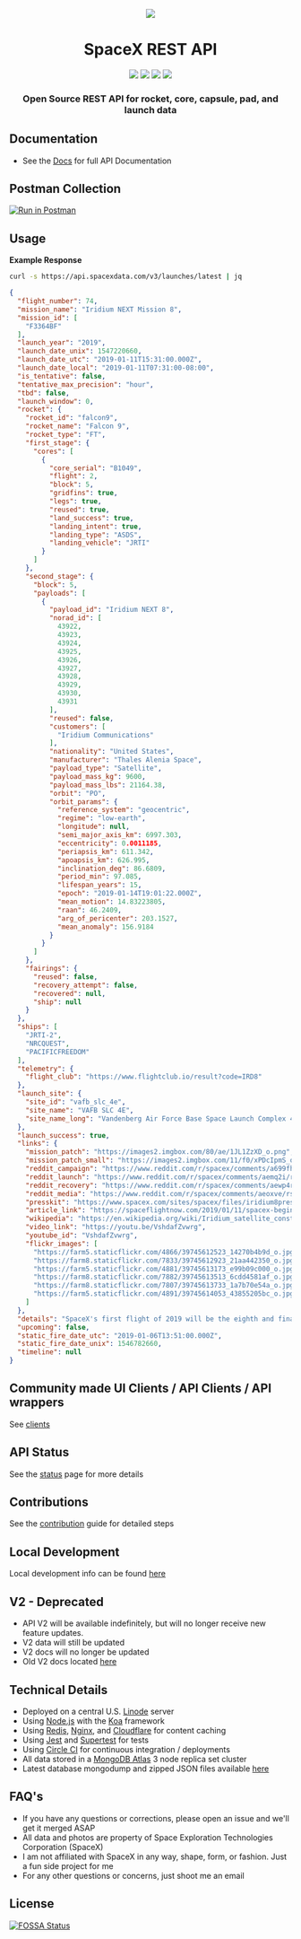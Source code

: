 <p align="center"><img src="https://farm5.staticflickr.com/4891/39745614053_43855205bc_o.jpg"></p>

<h1 align="center">SpaceX REST API</h1>

<p align="center">
<a href="https://circleci.com/gh/r-spacex/SpaceX-API"><img src="https://img.shields.io/circleci/project/github/r-spacex/SpaceX-API.svg?style=flat-square"></a>
<a href="https://hub.docker.com/r/jakewmeyer/spacex-api/"><img src="https://img.shields.io/docker/build/jakewmeyer/spacex-api.svg?longCache=true&style=flat-square"></a>
<a href="https://github.com/r-spacex/SpaceX-API/releases"><img src="https://img.shields.io/github/release/r-spacex/SpaceX-API.svg?longCache=true&style=flat-square"></a>
<a href="https://en.wikipedia.org/wiki/Representational_state_transfer"><img src="https://img.shields.io/badge/interface-REST-brightgreen.svg?longCache=true&style=flat-square"></a>
</p>

<h3 align="center">Open Source REST API for rocket, core, capsule, pad, and launch data</h3>

## Documentation
* See the [Docs](https://documenter.getpostman.com/view/2025350/RWaEzAiG) for full API Documentation

## Postman Collection
[![Run in Postman](https://run.pstmn.io/button.svg)](https://app.getpostman.com/run-collection/3aeac01a548a87943749)

## Usage

**Example Response**

```bash
curl -s https://api.spacexdata.com/v3/launches/latest | jq
```

```json
{
  "flight_number": 74,
  "mission_name": "Iridium NEXT Mission 8",
  "mission_id": [
    "F3364BF"
  ],
  "launch_year": "2019",
  "launch_date_unix": 1547220660,
  "launch_date_utc": "2019-01-11T15:31:00.000Z",
  "launch_date_local": "2019-01-11T07:31:00-08:00",
  "is_tentative": false,
  "tentative_max_precision": "hour",
  "tbd": false,
  "launch_window": 0,
  "rocket": {
    "rocket_id": "falcon9",
    "rocket_name": "Falcon 9",
    "rocket_type": "FT",
    "first_stage": {
      "cores": [
        {
          "core_serial": "B1049",
          "flight": 2,
          "block": 5,
          "gridfins": true,
          "legs": true,
          "reused": true,
          "land_success": true,
          "landing_intent": true,
          "landing_type": "ASDS",
          "landing_vehicle": "JRTI"
        }
      ]
    },
    "second_stage": {
      "block": 5,
      "payloads": [
        {
          "payload_id": "Iridium NEXT 8",
          "norad_id": [
            43922,
            43923,
            43924,
            43925,
            43926,
            43927,
            43928,
            43929,
            43930,
            43931
          ],
          "reused": false,
          "customers": [
            "Iridium Communications"
          ],
          "nationality": "United States",
          "manufacturer": "Thales Alenia Space",
          "payload_type": "Satellite",
          "payload_mass_kg": 9600,
          "payload_mass_lbs": 21164.38,
          "orbit": "PO",
          "orbit_params": {
            "reference_system": "geocentric",
            "regime": "low-earth",
            "longitude": null,
            "semi_major_axis_km": 6997.303,
            "eccentricity": 0.0011185,
            "periapsis_km": 611.342,
            "apoapsis_km": 626.995,
            "inclination_deg": 86.6809,
            "period_min": 97.085,
            "lifespan_years": 15,
            "epoch": "2019-01-14T19:01:22.000Z",
            "mean_motion": 14.83223805,
            "raan": 46.2409,
            "arg_of_pericenter": 203.1527,
            "mean_anomaly": 156.9184
          }
        }
      ]
    },
    "fairings": {
      "reused": false,
      "recovery_attempt": false,
      "recovered": null,
      "ship": null
    }
  },
  "ships": [
    "JRTI-2",
    "NRCQUEST",
    "PACIFICFREEDOM"
  ],
  "telemetry": {
    "flight_club": "https://www.flightclub.io/result?code=IRD8"
  },
  "launch_site": {
    "site_id": "vafb_slc_4e",
    "site_name": "VAFB SLC 4E",
    "site_name_long": "Vandenberg Air Force Base Space Launch Complex 4E"
  },
  "launch_success": true,
  "links": {
    "mission_patch": "https://images2.imgbox.com/80/ae/1JL1ZzXD_o.png",
    "mission_patch_small": "https://images2.imgbox.com/11/f0/xPDcIpmS_o.png",
    "reddit_campaign": "https://www.reddit.com/r/spacex/comments/a699fh/iridium_next_constellation_mission_8_launch/",
    "reddit_launch": "https://www.reddit.com/r/spacex/comments/aemq2i/rspacex_iridium_next_8_official_launch_discussion/",
    "reddit_recovery": "https://www.reddit.com/r/spacex/comments/aewp4r/iridium_8_recovery_thread/",
    "reddit_media": "https://www.reddit.com/r/spacex/comments/aeoxve/rspacex_iridium_next_8_media_thread_videos_images/",
    "presskit": "https://www.spacex.com/sites/spacex/files/iridium8presskit.pdf",
    "article_link": "https://spaceflightnow.com/2019/01/11/spacex-begins-2019-with-eighth-and-final-for-upgraded-iridium-network/",
    "wikipedia": "https://en.wikipedia.org/wiki/Iridium_satellite_constellation#Next-generation_constellation",
    "video_link": "https://youtu.be/VshdafZvwrg",
    "youtube_id": "VshdafZvwrg",
    "flickr_images": [
      "https://farm5.staticflickr.com/4866/39745612523_14270b4b9d_o.jpg",
      "https://farm8.staticflickr.com/7833/39745612923_21aa442350_o.jpg",
      "https://farm5.staticflickr.com/4881/39745613173_e99b09c000_o.jpg",
      "https://farm8.staticflickr.com/7882/39745613513_6cdd4581af_o.jpg",
      "https://farm8.staticflickr.com/7807/39745613733_1a7b70e54a_o.jpg",
      "https://farm5.staticflickr.com/4891/39745614053_43855205bc_o.jpg"
    ]
  },
  "details": "SpaceX's first flight of 2019 will be the eighth and final launch of its planned Iridium flights. Delivering 10 satellites to low earth orbit, this brings the total up to 75 and completes the Iridium NEXT constellation. This mission launches from SLC-4E at Vandenberg AFB. The booster is expected to land on JRTI.",
  "upcoming": false,
  "static_fire_date_utc": "2019-01-06T13:51:00.000Z",
  "static_fire_date_unix": 1546782660,
  "timeline": null
}
```

## Community made UI Clients / API Clients / API wrappers
See [clients](https://github.com/r-spacex/SpaceX-API/blob/master/clients.md)

## API Status
See the [status](https://status.spacexdata.com) page for more details

## Contributions
See the [contribution](https://github.com/r-spacex/SpaceX-API/blob/master/CONTRIBUTING.md) guide for detailed steps

## Local Development
Local development info can be found [here](https://github.com/r-spacex/SpaceX-API/blob/master/docs/development.md)

## V2 - Deprecated
* API V2 will be available indefinitely, but will no longer receive new feature updates.
* V2 data will still be updated
* V2 docs will no longer be updated
* Old V2 docs located [here](https://github.com/r-spacex/SpaceX-API/tree/master/docs)

## Technical Details
* Deployed on a central U.S. [Linode](https://www.linode.com/) server
* Using [Node.js](https://nodejs.org/en/) with the [Koa](http://koajs.com/) framework
* Using [Redis](https://redis.io/), [Nginx](https://www.nginx.com/), and [Cloudflare](https://www.cloudflare.com/) for content caching
* Using [Jest](https://facebook.github.io/jest/) and [Supertest](https://github.com/visionmedia/supertest) for tests
* Using [Circle CI](https://circleci.com/) for continuous integration / deployments
* All data stored in a [MongoDB Atlas](https://www.mongodb.com/cloud/atlas) 3 node replica set cluster
* Latest database mongodump and zipped JSON files available [here](https://drive.google.com/drive/folders/0B2DdgKR4GR4xdk1sRGowcUZXeE0?usp=sharing)

## FAQ's
* If you have any questions or corrections, please open an issue and we'll get it merged ASAP
* All data and photos are property of Space Exploration Technologies Corporation (SpaceX)
* I am not affiliated with SpaceX in any way, shape, form, or fashion. Just a fun side project for me
* For any other questions or concerns, just shoot me an email

## License
[![FOSSA Status](https://app.fossa.io/api/projects/git%2Bgithub.com%2Fr-spacex%2FSpaceX-API.svg?type=large)](https://app.fossa.io/projects/git%2Bgithub.com%2Fr-spacex%2FSpaceX-API?ref=badge_large)
